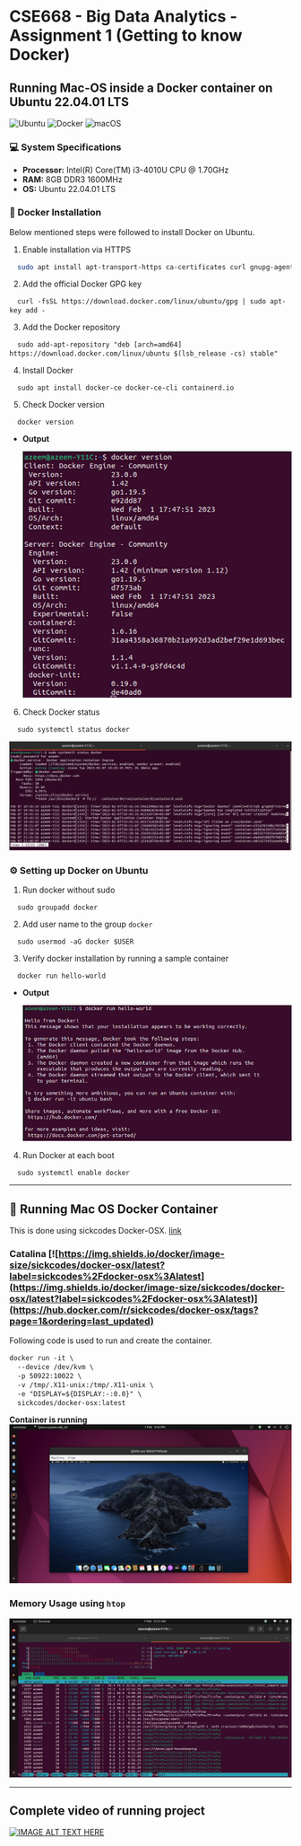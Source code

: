 # CSE668 - Big Data Analytics - Assignment 1 (Getting to know Docker)
## Running Mac-OS inside a Docker container on Ubuntu 22.04.01 LTS

![Ubuntu](https://img.shields.io/badge/Ubuntu-E95420?style=for-the-badge&logo=ubuntu&logoColor=white) ![Docker](https://img.shields.io/badge/docker-%230db7ed.svg?style=for-the-badge&logo=docker&logoColor=white) ![macOS](https://img.shields.io/badge/mac%20os-000000?style=for-the-badge&logo=macos&logoColor=F0F0F0)


### 💻 System Specifications

  + **Processor:** Intel(R) Core(TM) i3-4010U CPU @ 1.70GHz
  + **RAM:** 8GB DDR3 1600MHz
  + **OS:** Ubuntu 22.04.01 LTS

### 🐋 Docker Installation
  Below mentioned steps were followed to install Docker on Ubuntu.
  1. Enable installation via HTTPS
  ```bash
    sudo apt install apt-transport-https ca-certificates curl gnupg-agent software-properties-common
  ```
  2. Add the official Docker GPG key
  ```
    curl -fsSL https://download.docker.com/linux/ubuntu/gpg | sudo apt-key add -
  ```
  3. Add the Docker repository
  ```
    sudo add-apt-repository "deb [arch=amd64] https://download.docker.com/linux/ubuntu $(lsb_release -cs) stable"
  ```
  4. Install Docker
  ```
    sudo apt install docker-ce docker-ce-cli containerd.io
  ```
  5. Check Docker version
  ```
    docker version
  ```
  + **Output**
  
    ![docker-version](https://github.com/AzeemQidwai/iba-bda/blob/main/Assignment-1/images/docker-version.png)
  6. Check Docker status
  ```
    sudo systemctl status docker
  ```
   ![docker-status](https://github.com/AzeemQidwai/iba-bda/blob/main/Assignment-1/images/docker-status.png)
  
### ⚙️ Setting up Docker on Ubuntu
  1. Run docker without sudo
  ```
    sudo groupadd docker
  ```
  2. Add user name to the group `docker`
  ```
    sudo usermod -aG docker $USER
  ```
  3. Verify docker installation by running a sample container
  ```
    docker run hello-world
  ```
   + **Output**
      
      ![hello-wordl](https://github.com/AzeemQidwai/iba-bda/blob/main/Assignment-1/images/hello-world.png)
  4. Run Docker at each boot
  ```
    sudo systemctl enable docker
  ```
 ***
## 📀 Running Mac OS Docker Container
  This is done using sickcodes Docker-OSX. [link](https://github.com/sickcodes/Docker-OSX)
  
  ### Catalina [![https://img.shields.io/docker/image-size/sickcodes/docker-osx/latest?label=sickcodes%2Fdocker-osx%3Alatest](https://img.shields.io/docker/image-size/sickcodes/docker-osx/latest?label=sickcodes%2Fdocker-osx%3Alatest)](https://hub.docker.com/r/sickcodes/docker-osx/tags?page=1&ordering=last_updated)
  Following code is used to run and create the container.
  ```
  docker run -it \
    --device /dev/kvm \
    -p 50922:10022 \
    -v /tmp/.X11-unix:/tmp/.X11-unix \
    -e "DISPLAY=${DISPLAY:-:0.0}" \
    sickcodes/docker-osx:latest
  ```
  
  **Container is running**
    ![after-install](https://github.com/AzeemQidwai/iba-bda/blob/main/Assignment-1/images/after-install.png)
  
  ### Memory Usage using `htop`
  
  ![memory-usage](https://github.com/AzeemQidwai/iba-bda/blob/main/Assignment-1/images/memory-usage.png)
  
***
## Complete video of running project

[![IMAGE ALT TEXT HERE](https://img.youtube.com/vi/5-5z8YN-2Hc/0.jpg)](https://www.youtube.com/watch?v=5-5z8YN-2Hc)
